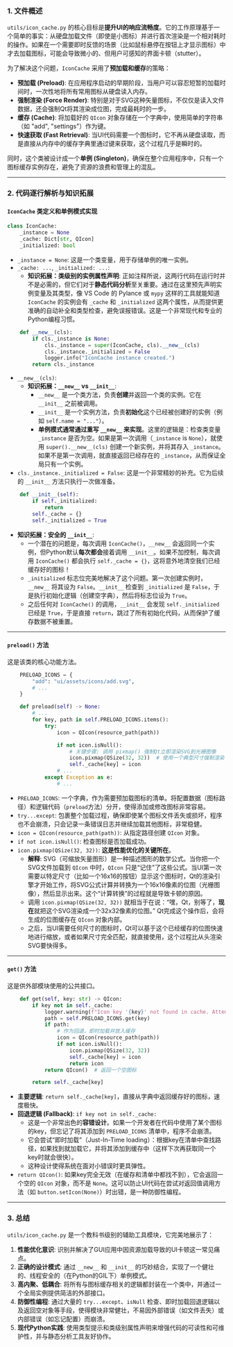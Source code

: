 ### 1. 文件概述

`utils/icon_cache.py` 的核心目标是**提升UI的响应流畅度**。它的工作原理基于一个简单的事实：从硬盘加载文件（即使是小图标）并进行首次渲染是一个相对耗时的操作。如果在一个需要即时反馈的场景（比如鼠标悬停在按钮上才显示图标）中才去加载图标，可能会导致微小的、但用户可感知的界面卡顿（stutter）。

为了解决这个问题，`IconCache` 采用了**预加载和缓存**的策略：

*   **预加载 (Preload)**: 在应用程序启动的早期阶段，当用户可以容忍短暂的加载时间时，一次性地将所有常用图标从硬盘读入内存。
*   **强制渲染 (Force Render)**: 特别是对于SVG这种矢量图标，不仅仅是读入文件数据，还会强制Qt将其渲染成位图，完成最耗时的一步。
*   **缓存 (Cache)**: 将加载好的 `QIcon` 对象存储在一个字典中，使用简单的字符串（如 "add", "settings"）作为键。
*   **快速获取 (Fast Retrieval)**: 当UI代码需要一个图标时，它不再从硬盘读取，而是直接从内存中的缓存字典里通过键来获取，这个过程几乎是瞬时的。

同时，这个类被设计成一个**单例 (Singleton)**，确保在整个应用程序中，只有一个图标缓存实例存在，避免了资源的浪费和管理上的混乱。

---

### 2. 代码逐行解析与知识拓展

#### **`IconCache` 类定义和单例模式实现**

```python
class IconCache:
    _instance = None
    _cache: Dict[str, QIcon]
    _initialized: bool
```
*   `_instance = None`: 这是一个类变量，用于存储单例的唯一实例。
*   `_cache: ...`, `_initialized: ...`:
    *   **知识拓展：类级别的实例属性声明**: 正如注释所说，这两行代码在运行时并不是必需的，但它们对于**静态代码分析**至关重要。通过在这里预先声明实例变量及其类型，像 VS Code 的 Pylance 或 `mypy` 这样的工具就能知道 `IconCache` 的实例会有 `_cache` 和 `_initialized` 这两个属性，从而提供更准确的自动补全和类型检查，避免误报错误。这是一个非常现代和专业的Python编程习惯。

```python
    def __new__(cls):
        if cls._instance is None:
            cls._instance = super(IconCache, cls).__new__(cls)
            cls._instance._initialized = False
            logger.info("IconCache instance created.")
        return cls._instance
```
*   `__new__(cls)`:
    *   **知识拓展：`__new__` vs `__init__`**:
        *   `__new__` 是一个类方法，负责**创建**并返回一个类的实例。它在 `__init__` 之前被调用。
        *   `__init__` 是一个实例方法，负责**初始化**这个已经被创建好的实例（例如 `self.name = "..."`）。
        *   **单例模式通常通过重写 `__new__` 来实现**。这里的逻辑是：检查类变量 `_instance` 是否为空。如果是第一次调用（`_instance` is `None`），就使用 `super().__new__(cls)` 创建一个新实例，并将其存入 `_instance`。如果不是第一次调用，就直接返回已经存在的 `_instance`，从而保证全局只有一个实例。
*   `cls._instance._initialized = False`: 这是一个非常精妙的补充。它为后续的 `__init__` 方法只执行一次做准备。

```python
    def __init__(self):
        if self._initialized:
            return
        self._cache = {}
        self._initialized = True
```
*   **知识拓展：安全的 `__init__`**:
    *   一个潜在的问题是，每次调用 `IconCache()`，`__new__` 会返回同一个实例，但Python默认**每次都会**接着调用 `__init__`。如果不加控制，每次调用 `IconCache()` 都会执行 `self._cache = {}`，这将意外地清空我们已经缓存好的图标！
    *   `_initialized` 标志位完美地解决了这个问题。第一次创建实例时，`__new__` 将其设为 `False`。`__init__` 检查到 `_initialized` 是 `False`，于是执行初始化逻辑（创建空字典），然后将标志位设为 `True`。
    *   之后任何对 `IconCache()` 的调用，`__init__` 会发现 `self._initialized` 已经是 `True`，于是直接 `return`，跳过了所有初始化代码，从而保护了缓存数据不被重置。

---

#### **`preload()` 方法**

这是该类的核心功能方法。

```python
    PRELOAD_ICONS = {
        "add": "ui/assets/icons/add.svg",
        # ...
    }

    def preload(self) -> None:
        # ...
        for key, path in self.PRELOAD_ICONS.items():
            try:
                icon = QIcon(resource_path(path))

                if not icon.isNull():
                    # 关键步骤: 调用 pixmap() 强制Qt立即渲染SVG到光栅图像
                    icon.pixmap(QSize(32, 32))  # 使用一个典型尺寸强制渲染
                    self._cache[key] = icon
                # ...
            except Exception as e:
                # ...
```
*   `PRELOAD_ICONS`: 一个字典，作为需要预加载图标的清单。将配置数据（图标路径）和逻辑代码（`preload`方法）分开，使得添加或修改图标非常容易。
*   `try...except`: 包裹整个加载过程，确保即使某个图标文件丢失或损坏，程序也不会崩溃，只会记录一条错误日志并继续加载其他图标，非常稳健。
*   `icon = QIcon(resource_path(path))`: 从指定路径创建 `QIcon` 对象。
*   `if not icon.isNull()`: 检查图标是否加载成功。
*   `icon.pixmap(QSize(32, 32))`: **这是性能优化的关键所在**。
    *   **解释**: SVG（可缩放矢量图形）是一种描述图形的数学公式。当你把一个SVG文件加载到 `QIcon` 中时，`QIcon` 只是“记住”了这些公式。当UI第一次需要以特定尺寸（比如一个16x16的按钮）显示这个图标时，Qt的渲染引擎才开始工作，将SVG公式计算并转换为一个16x16像素的位图（光栅图像），然后显示出来。这个“计算转换”的过程就是导致卡顿的原因。
    *   调用 `icon.pixmap(QSize(32, 32))` 就相当于在说：“嘿，Qt，别等了，**现在**就把这个SVG渲染成一个32x32像素的位图。” Qt完成这个操作后，会将生成的位图缓存在 `QIcon` 对象内部。
    *   之后，当UI需要任何尺寸的图标时，Qt可以基于这个已经缓存的位图快速地进行缩放，或者如果尺寸完全匹配，就直接使用，这个过程比从头渲染SVG要快得多。

---

#### **`get()` 方法**

这是供外部模块使用的公共接口。

```python
    def get(self, key: str) -> QIcon:
        if key not in self._cache:
            logger.warning(f"Icon key '{key}' not found in cache. Attempting to load just-in-time.")
            path = self.PRELOAD_ICONS.get(key)
            if path:
                # 作为回退，即时加载并放入缓存
                icon = QIcon(resource_path(path))
                if not icon.isNull():
                    icon.pixmap(QSize(32, 32))
                    self._cache[key] = icon
                    return icon
            return QIcon()  # 返回一个空图标

        return self._cache[key]
```
*   **主要逻辑**: `return self._cache[key]`，直接从字典中返回缓存好的图标，速度极快。
*   **回退逻辑 (Fallback)**: `if key not in self._cache:`
    *   这是一个非常出色的**容错设计**。如果一个开发者在代码中使用了某个图标的key，但忘记了将其添加到 `PRELOAD_ICONS` 清单中，程序不会崩溃。
    *   它会尝试“即时加载”（Just-In-Time loading）：根据key在清单中查找路径，如果找到就加载它，并将其添加到缓存中（这样下次再获取同一个key时就会很快）。
    *   这种设计使得系统在面对小错误时更具弹性。
*   `return QIcon()`: 如果key完全无效（在缓存和清单中都找不到），它会返回一个空的 `QIcon` 对象，而不是 `None`。这可以防止UI代码在尝试对返回值调用方法（如 `button.setIcon(None)`）时出错，是一种防御性编程。

---

### 3. 总结

`utils/icon_cache.py` 是一个教科书级别的辅助工具模块，它完美地展示了：

1.  **性能优化意识**: 识别并解决了GUI应用中因资源加载导致的UI卡顿这一常见痛点。
2.  **正确的设计模式**: 通过 `__new__` 和 `__init__` 的巧妙结合，实现了一个健壮的、线程安全的（在Python的GIL下）单例模式。
3.  **高内聚、低耦合**: 将所有与图标缓存相关的逻辑都封装在一个类中，并通过一个全局实例提供简洁的外部接口。
4.  **防御性编程**: 通过大量的 `try...except`、`isNull` 检查、即时加载回退逻辑以及返回空对象等手段，使得模块非常健壮，不易因外部错误（如文件丢失）或内部错误（如忘记配置）而崩溃。
5.  **现代Python实践**: 使用类型提示和类级别属性声明来增强代码的可读性和可维护性，并与静态分析工具友好协作。